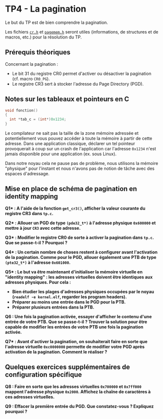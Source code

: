 # TP4 - La pagination

Le but du TP est de bien comprendre la pagination.

Les fichiers [`cr.h`](../kernel/include/cr.h) et [`pagemem.h`](../kernel/include/pagemem.h) 
seront utiles (informations, de structures et de macros, etc.) pour la
résolution du TP.

## Prérequis théoriques

Concernant la pagination :

* Le bit 31 du registre CR0 permet d'activer ou désactiver la pagination (cf. macro `CR0_PG`).
* Le registre CR3 sert à stocker l'adresse du Page Directory (PGD).

## Notes sur les tableaux et pointeurs en C

```c
void fonction()
{
  int *tab_c = (int*)0x1234;
}
```
Le compilateur ne sait pas la taille de la zone mémoire adressée et
potentiellement vous pouvez accéder à toute la mémoire à partir de cette
adresse. Dans une application classique, déclarer un tel pointeur
provoquerait à coup sur un crash de l'application car l'adresse `0x1234`
n'est jamais disponible pour une application (ex. sous Linux). 

Dans notre noyau cela ne pause pas de problème, nous utilisons la
mémoire "physique" pour l'instant et nous n'avons pas de notion de tâche avec
des espaces d'adressage.

## Mise en place de schéma de pagination en identity mapping

**Q1\* : A l'aide de la fonction `get_cr3()`, afficher la valeur courante du
  registre CR3 dans `tp.c`.**

**Q2\* : Allouer un PGD de type `(pde32_t*)` à l'adresse physique `0x600000` et
  mettre à jour `CR3` avec cette adresse.**

**Q3\* : Modifier le registre CR0 de sorte à activer la pagination dans `tp.c`.
  Que se passe-t-il ? Pourquoi ?**

**Q4\* : Un certain nombre de choses restent à configurer avant l'activation de
  la pagination. Comme pour le PGD, allouer également une PTB de type `
  (pte32_t*)` à l'adresse `0x601000`.**

**Q5\* : Le but va être maintenant d'initialiser la mémoire virtuelle
  en "identity mapping" : les adresses virtuelles doivent être identiques aux
  adresses physiques. Pour cela :**
  
* **Bien étudier les plages d'adresses physiques occupées par le noyau
     (`readelf -e kernel.elf`, regarder les program headers).**
* **Préparer au moins une entrée dans le PGD pour la PTB.**
* **Préparer plusieurs entrées dans la PTB.**

**Q6 : Une fois la pagination activée, essayer d'afficher le contenu d'une
  entrée de votre PTB. Que se passe-t-il ? Trouver la solution pour être
  capable de modifier les entrées de votre PTB une fois la pagination
  activée.**

**Q7\* : Avant d'activer la pagination, on souhaiterait faire en sorte que
  l'adresse virtuelle `0xc0000000` permette de modifier votre PGD après
  activation de la pagination. Comment le réaliser ?**


## Quelques exercices supplémentaires de configuration spécifique

**Q8 : Faire en sorte que les adresses virtuelles `0x700000` et `0x7ff000`
  mappent l'adresse physique `0x2000`. Affichez la chaîne de caractères à ces
  adresses virtuelles.**

**Q9 : Effacer la première entrée du PGD. Que constatez-vous ? Expliquez
  pourquoi ?**
